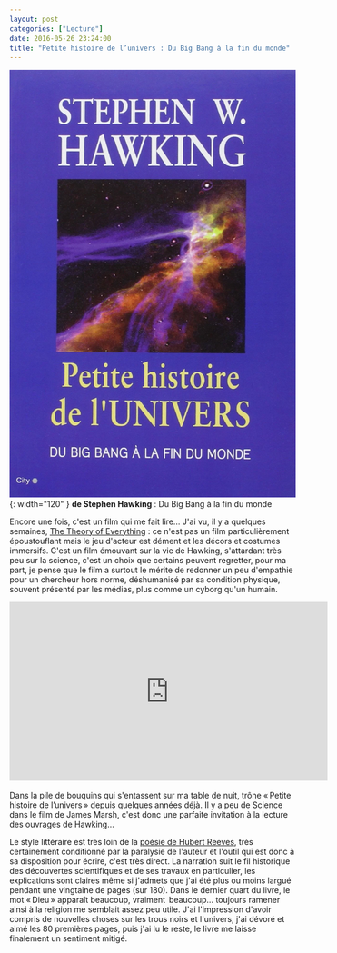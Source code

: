 ```yaml
---
layout: post
categories: ["Lecture"]
date: 2016-05-26 23:24:00
title: "Petite histoire de l’univers : Du Big Bang à la fin du monde"
---
```


![couverture](/assets/images/couv_lecture/histoire_univers.webp){: width="120" } **de Stephen Hawking** : Du Big Bang à
la fin du monde

Encore une fois, c'est un film qui me fait lire… J'ai vu, il y a
quelques semaines, [The Theory of Everything](https://fr.wikipedia.org/wiki/Une_merveilleuse_histoire_du_temps) :
ce n'est pas un film particulièrement époustouflant mais le jeu d'acteur
est dément et les décors et costumes immersifs. C'est un film émouvant
sur la vie de Hawking, s'attardant très peu sur la science, c'est un
choix que certains peuvent regretter, pour ma part, je pense que le film
a surtout le mérite de redonner un peu d'empathie pour un chercheur hors
norme, déshumanisé par sa condition physique, souvent présenté par les
médias, plus comme un cyborg qu'un humain.

<iframe width="560" height="315" src="https://www.youtube.com/embed/Salz7uGp72c" title="YouTube video player" frameborder="0" allow="accelerometer; autoplay; clipboard-write; encrypted-media; gyroscope; picture-in-picture" allowfullscreen></iframe>

Dans la pile de bouquins qui s'entassent sur ma table de nuit, trône
« Petite histoire de l’univers » depuis quelques années déjà. Il y a
peu de Science dans le film de James Marsh, c'est donc une parfaite
invitation à la lecture des ouvrages de Hawking…

Le style littéraire est très loin de la
[poésie de Hubert Reeves](http://yeknan.free.fr/dc2/index.php?post/2015/12/09/Poussi%C3%A8res-d%E2%80%99%C3%A9toiles),
très certainement conditionné par la paralysie de l'auteur et l'outil qui est donc à sa
disposition pour écrire, c'est très direct. La narration suit le fil
historique des découvertes scientifiques et de ses travaux en
particulier, les explications sont claires même si j'admets que j'ai été
plus ou moins largué pendant une vingtaine de pages (sur 180). Dans le
dernier quart du livre, le mot « Dieu » apparaît beaucoup, vraiment
 beaucoup… toujours ramener ainsi à la religion me semblait assez peu
utile. J'ai l'impression d'avoir compris de nouvelles choses sur les
trous noirs et l'univers, j'ai dévoré et aimé les 80 premières pages,
puis j'ai lu le reste, le livre me laisse finalement un sentiment
mitigé.

